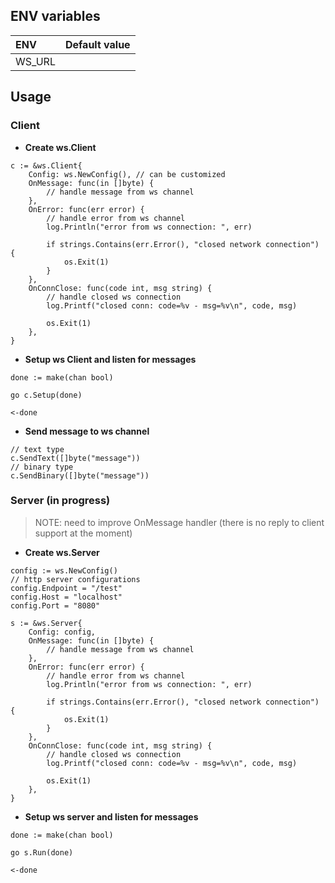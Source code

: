 ## ENV variables

| ENV    | Default value |
|:-------|:-------------:|
| WS_URL |               |

## Usage

### Client

* **Create ws.Client**
```
c := &ws.Client{
    Config: ws.NewConfig(), // can be customized
    OnMessage: func(in []byte) {
        // handle message from ws channel
    },
    OnError: func(err error) {
        // handle error from ws channel
        log.Println("error from ws connection: ", err)

        if strings.Contains(err.Error(), "closed network connection") {
			os.Exit(1)
		}
    },
    OnConnClose: func(code int, msg string) {
        // handle closed ws connection
        log.Printf("closed conn: code=%v - msg=%v\n", code, msg)

        os.Exit(1)
    },
}
```

* **Setup ws Client and listen for messages**
```
done := make(chan bool)

go c.Setup(done)

<-done
```

* **Send message to ws channel**
```
// text type
c.SendText([]byte("message"))
// binary type
c.SendBinary([]byte("message"))
```

### Server (in progress)
> NOTE: need to improve OnMessage handler (there is no reply to client support at the moment)

* **Create ws.Server**
```
config := ws.NewConfig()
// http server configurations
config.Endpoint = "/test"
config.Host = "localhost"
config.Port = "8080"

s := &ws.Server{
    Config: config,
    OnMessage: func(in []byte) {
        // handle message from ws channel
    },
    OnError: func(err error) {
        // handle error from ws channel
        log.Println("error from ws connection: ", err)

        if strings.Contains(err.Error(), "closed network connection") {
			os.Exit(1)
		}
    },
    OnConnClose: func(code int, msg string) {
        // handle closed ws connection
        log.Printf("closed conn: code=%v - msg=%v\n", code, msg)

        os.Exit(1)
    },
}
```

* **Setup ws server and listen for messages**
```
done := make(chan bool)

go s.Run(done)

<-done
```